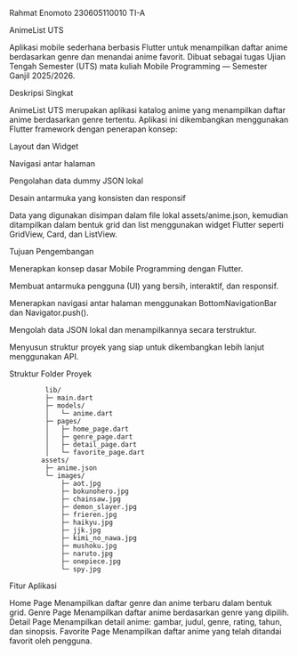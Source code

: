 Rahmat Enomoto
230605110010
TI-A

AnimeList UTS

  Aplikasi mobile sederhana berbasis Flutter untuk menampilkan daftar anime berdasarkan genre dan menandai anime favorit.
  Dibuat sebagai tugas Ujian Tengah Semester (UTS) mata kuliah Mobile Programming — Semester Ganjil 2025/2026.

Deskripsi Singkat

  AnimeList UTS merupakan aplikasi katalog anime yang menampilkan daftar anime berdasarkan genre tertentu.
  Aplikasi ini dikembangkan menggunakan Flutter framework dengan penerapan konsep:

  Layout dan Widget

  Navigasi antar halaman

  Pengolahan data dummy JSON lokal

  Desain antarmuka yang konsisten dan responsif

  Data yang digunakan disimpan dalam file lokal assets/anime.json, kemudian ditampilkan dalam bentuk grid dan list menggunakan widget Flutter seperti GridView, Card, dan ListView.

  

Tujuan Pengembangan

  Menerapkan konsep dasar Mobile Programming dengan Flutter.

  Membuat antarmuka pengguna (UI) yang bersih, interaktif, dan responsif.

  Menerapkan navigasi antar halaman menggunakan BottomNavigationBar dan Navigator.push().

  Mengolah data JSON lokal dan menampilkannya secara terstruktur.

  Menyusun struktur proyek yang siap untuk dikembangkan lebih lanjut menggunakan API.

  

  Struktur Folder Proyek
  
             lib/
             ├─ main.dart
             ├─ models/
             │   └─ anime.dart
             ├─ pages/
             │   ├─ home_page.dart
             │   ├─ genre_page.dart
             │   ├─ detail_page.dart
             │   └─ favorite_page.dart
            assets/
             ├─ anime.json
             └─ images/
                 ├─ aot.jpg
                 ├─ bokunohero.jpg
                 ├─ chainsaw.jpg
                 ├─ demon_slayer.jpg
                 ├─ frieren.jpg
                 ├─ haikyu.jpg
                 ├─ jjk.jpg
                 ├─ kimi_no_nawa.jpg
                 ├─ mushoku.jpg
                 ├─ naruto.jpg
                 ├─ onepiece.jpg
                 └─ spy.jpg

Fitur Aplikasi

  Home Page	Menampilkan daftar genre dan anime terbaru dalam bentuk grid.
  Genre Page	Menampilkan daftar anime berdasarkan genre yang dipilih.
  Detail Page	Menampilkan detail anime: gambar, judul, genre, rating, tahun, dan sinopsis.
  Favorite Page	Menampilkan daftar anime yang telah ditandai favorit oleh pengguna.


